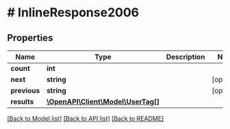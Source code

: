 # # InlineResponse2006

## Properties

Name | Type | Description | Notes
------------ | ------------- | ------------- | -------------
**count** | **int** |  | 
**next** | **string** |  | [optional] 
**previous** | **string** |  | [optional] 
**results** | [**\OpenAPI\Client\Model\UserTag[]**](UserTag.md) |  | 

[[Back to Model list]](../../README.md#documentation-for-models) [[Back to API list]](../../README.md#documentation-for-api-endpoints) [[Back to README]](../../README.md)


